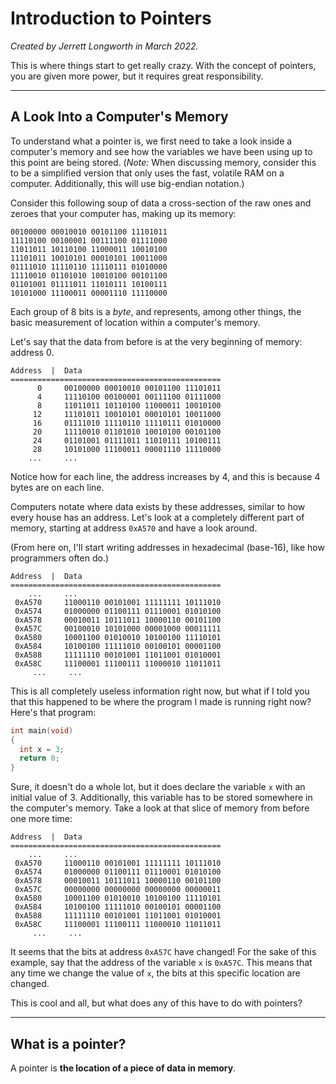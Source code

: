 # Introduction to Pointers

*Created by Jerrett Longworth in March 2022.*

This is where things start to get really crazy. With the concept of pointers, you are given more power, but it requires great responsibility.

---

## A Look Into a Computer's Memory

To understand what a pointer is, we first need to take a look inside a computer's memory and see how the variables we have been using up to this point are being stored. (*Note:* When discussing memory, consider this to be a simplified version that only uses the fast, volatile RAM on a computer. Additionally, this will use big-endian notation.)

Consider this following soup of data a cross-section of the raw ones and zeroes that your computer has, making up its memory:

```
00100000 00010010 00101100 11101011
11110100 00100001 00111100 01111000
11011011 10110100 11000011 10010100
11101011 10010101 00010101 10011000
01111010 11110110 11110111 01010000
11110010 01101010 10010100 00101100
01101001 01111011 11010111 10100111
10101000 11100011 00001110 11110000
```

Each group of 8 bits is a *byte*, and represents, among other things, the basic measurement of location within a computer's memory.

Let's say that the data from before is at the very beginning of memory: address 0.

```
Address  |  Data
===============================================
      0     00100000 00010010 00101100 11101011
      4     11110100 00100001 00111100 01111000
      8     11011011 10110100 11000011 10010100
     12     11101011 10010101 00010101 10011000
     16     01111010 11110110 11110111 01010000
     20     11110010 01101010 10010100 00101100
     24     01101001 01111011 11010111 10100111
     28     10101000 11100011 00001110 11110000
    ...     ...
```

Notice how for each line, the address increases by 4, and this is because 4 bytes are on each line.

Computers notate where data exists by these addresses, similar to how every house has an address. Let's look at a completely different part of memory, starting at address `0xA570` and have a look around.

(From here on, I'll start writing addresses in hexadecimal (base-16), like how programmers often do.)

```
Address  |  Data
===============================================
    ...     ...
 0xA570     11000110 00101001 11111111 10111010
 0xA574     01000000 01100111 01110001 01010100
 0xA578     00010011 10111011 10000110 00101100
 0xA57C     00100010 10101000 00001000 00011111
 0xA580     10001100 01010010 10100100 11110101
 0xA584     10100100 11111010 00100101 00001100
 0xA588     11111110 00101001 11011001 01010001
 0xA58C     11100001 11100111 11000010 11011011
     ...     ...
```

This is all completely useless information right now, but what if I told you that this happened to be where the program I made is running right now? Here's that program:

``` c
int main(void)
{
  int x = 3;
  return 0;
}
```

Sure, it doesn't do a whole lot, but it does declare the variable `x` with an initial value of 3. Additionally, this variable has to be stored somewhere in the computer's memory. Take a look at that slice of memory from before one more time:

```
Address  |  Data
===============================================
    ...     ...
 0xA570     11000110 00101001 11111111 10111010
 0xA574     01000000 01100111 01110001 01010100
 0xA578     00010011 10111011 10000110 00101100
 0xA57C     00000000 00000000 00000000 00000011
 0xA580     10001100 01010010 10100100 11110101
 0xA584     10100100 11111010 00100101 00001100
 0xA588     11111110 00101001 11011001 01010001
 0xA58C     11100001 11100111 11000010 11011011
     ...     ...
```

It seems that the bits at address `0xA57C` have changed! For the sake of this example, say that the address of the variable `x` is `0xA57C`. This means that any time we change the value of `x`, the bits at this specific location are changed.

This is cool and all, but what does any of this have to do with pointers?

---

## What is a pointer?

A pointer is **the location of a piece of data in memory**.